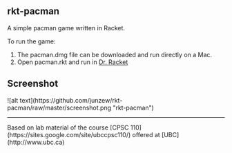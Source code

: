 <h2>rkt-pacman</h2>
<p>A simple pacman game written in Racket. </p>
<div>To run the game: </div>
<ol>
<li> The pacman.dmg file can be downloaded and run directly on a Mac. </li>
<li> Open pacman.rkt and run in <a href="https://docs.racket-lang.org/drracket/">Dr. Racket </a></li>
</ol>
<h2>Screenshot</h2>
![alt text](https://github.com/junzew/rkt-pacman/raw/master/screenshot.png "rkt-pacman")

<hr>
Based on lab material of the course [CPSC 110](https://sites.google.com/site/ubccpsc110/) offered at [UBC](http://www.ubc.ca)
